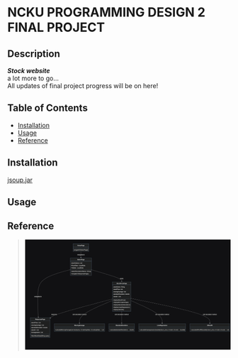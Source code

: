 # NCKU PROGRAMMING DESIGN 2 FINAL PROJECT

## Description

***Stock website***<br>
a lot more to go...<br>
All updates of final project progress will be on here!<br>

## Table of Contents
- [Installation](#installation)
- [Usage](#usage)
- [Reference](#reference)


## Installation

[jsoup.jar](https://jsoup.org/download)

## Usage

## Reference
>![Alt text](asset/Content/UML-graph.png)